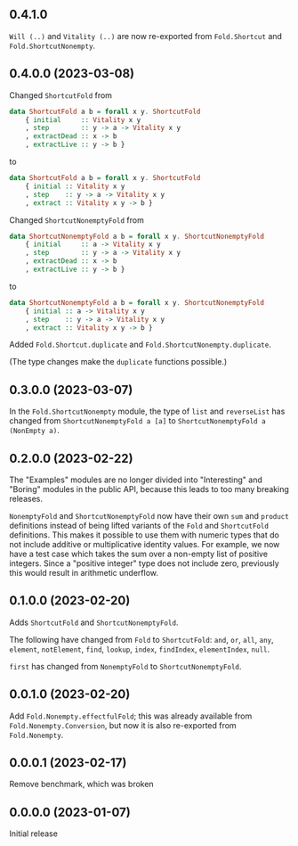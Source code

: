 ## 0.4.1.0

`Will (..)` and `Vitality (..)` are now re-exported from
`Fold.Shortcut` and `Fold.ShortcutNonempty`.

## 0.4.0.0 (2023-03-08)

Changed `ShortcutFold` from

```haskell
data ShortcutFold a b = forall x y. ShortcutFold
    { initial     :: Vitality x y
    , step        :: y -> a -> Vitality x y
    , extractDead :: x -> b
    , extractLive :: y -> b }
```

to

```haskell
data ShortcutFold a b = forall x y. ShortcutFold
    { initial :: Vitality x y
    , step    :: y -> a -> Vitality x y
    , extract :: Vitality x y -> b }
```

Changed `ShortcutNonemptyFold` from

```haskell
data ShortcutNonemptyFold a b = forall x y. ShortcutNonemptyFold
    { initial     :: a -> Vitality x y
    , step        :: y -> a -> Vitality x y
    , extractDead :: x -> b
    , extractLive :: y -> b }
```

to

```haskell
data ShortcutNonemptyFold a b = forall x y. ShortcutNonemptyFold
    { initial :: a -> Vitality x y
    , step    :: y -> a -> Vitality x y
    , extract :: Vitality x y -> b }
```

Added `Fold.Shortcut.duplicate` and `Fold.ShortcutNonempty.duplicate`.

(The type changes make the `duplicate` functions possible.)

## 0.3.0.0 (2023-03-07)

In the `Fold.ShortcutNonempty` module, the type of `list` and
`reverseList` has changed from `ShortcutNonemptyFold a [a]`
to `ShortcutNonemptyFold a (NonEmpty a)`.

## 0.2.0.0 (2023-02-22)

The "Examples" modules are no longer divided into "Interesting" and "Boring"
modules in the public API, because this leads to too many breaking releases.

`NonemptyFold` and `ShortcutNonemptyFold` now have their own `sum` and `product`
definitions instead of being lifted variants of the `Fold` and `ShortcutFold`
definitions. This makes it possible to use them with numeric types that do not
include additive or multiplicative identity values. For example, we now have a
test case which takes the sum over a non-empty list of positive integers. Since
a "positive integer" type does not include zero, previously this would result in
arithmetic underflow.

## 0.1.0.0 (2023-02-20)

Adds `ShortcutFold` and `ShortcutNonemptyFold`.

The following have changed from `Fold` to `ShortcutFold`:
`and`, `or`, `all`, `any`, `element`, `notElement`, `find`,
`lookup`, `index`, `findIndex`, `elementIndex`, `null`.

`first` has changed from `NonemptyFold` to `ShortcutNonemptyFold`.

## 0.0.1.0 (2023-02-20)

Add `Fold.Nonempty.effectfulFold`; this was already available from
`Fold.Nonempty.Conversion`, but now it is also re-exported from `Fold.Nonempty`.

## 0.0.0.1 (2023-02-17)

Remove benchmark, which was broken

## 0.0.0.0 (2023-01-07)

Initial release
